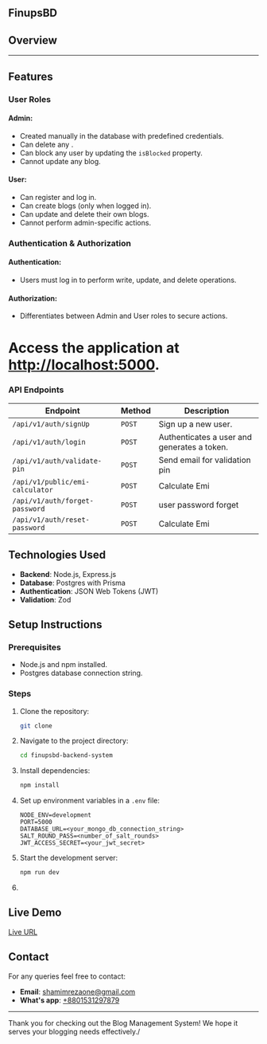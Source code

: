 ## FinupsBD 

## Overview
-------------------------------------------

## Features

### User Roles
#### Admin:
- Created manually in the database with predefined credentials.
- Can delete any .
- Can block any user by updating the `isBlocked` property.
- Cannot update any blog.

#### User:
- Can register and log in.
- Can create blogs (only when logged in).
- Can update and delete their own blogs.
- Cannot perform admin-specific actions.

### Authentication & Authorization
#### Authentication:
- Users must log in to perform write, update, and delete operations.

#### Authorization:
- Differentiates between Admin and User roles to secure actions.
# Access the application at [http://localhost:5000](http://localhost:5000).
### API Endpoints
| Endpoint                             | Method   | Description                                      |
|--------------------------------------|----------|--------------------------------------------------|
| `/api/v1/auth/signUp`                | `POST`   | Sign up a new user.                              |
| `/api/v1/auth/login`                 | `POST`   | Authenticates a user and generates a token.      |
| `/api/v1/auth/validate-pin`          | `POST`   | Send email for validation pin                    |
| `/api/v1/public/emi-calculator`      | `POST`   | Calculate Emi                                    |
| `/api/v1/auth/forget-password`       | `POST`   | user password forget                             |
| `/api/v1/auth/reset-password`        | `POST`   | Calculate Emi                                    |
 

## Technologies Used
- **Backend**: Node.js, Express.js
- **Database**: Postgres with Prisma
- **Authentication**: JSON Web Tokens (JWT)
- **Validation**: Zod

## Setup Instructions

### Prerequisites
- Node.js and npm installed.
- Postgres database connection string.

### Steps
1. Clone the repository:
   ```bash
   git clone 
   ```
2. Navigate to the project directory:
   ```bash
   cd finupsbd-backend-system
   ```
3. Install dependencies:
   ```bash
   npm install
   ```
4. Set up environment variables in a `.env` file:
   ```env
   NODE_ENV=development
   PORT=5000
   DATABASE_URL=<your_mongo_db_connection_string>
   SALT_ROUND_PASS=<number_of_salt_rounds>
   JWT_ACCESS_SECRET=<your_jwt_secret>
   ```
5. Start the development server:
   ```bash
   npm run dev
   ```
6. 

## Live Demo
[Live URL](Soon.......)


## Contact
For any queries feel free to contact:
- **Email**: [shamimrezaone@gmail.com](mailto:shamimrezaone@gmail.com)
- **What's app**: [+8801531297879](+8801531297879)

---
Thank you for checking out the Blog Management System! We hope it serves your blogging needs effectively./
